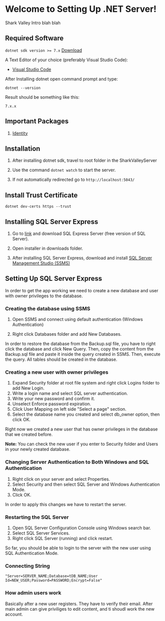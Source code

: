 # Welcome to Setting Up .NET Server!

  

Shark Valley Intro blah blah

  
  

## Required Software

  

`dotnet sdk version >= 7.x` [Download](https://dotnet.microsoft.com/en-us/download)

  

A Text Editor of your choice (preferably Visual Studio Code):

- [Visual Studio Code](https://code.visualstudio.com/download)

  

After Installing dotnet open command prompt and type:

`dotnet --version`

  

Result should be something like this:

`7.x.x`



## Important Packages

1. [Identity](https://learn.microsoft.com/en-us/aspnet/core/security/authentication/identity?view=aspnetcore-7.0&tabs=visual-studio)

  

## Installation

  

1. After installing dotnet sdk, travel to root folder in the SharkValleyServer

2. Use the command `dotnet watch` to start the server.

3. If not automatically redirected go to `http://localhost:5043/`



## Install Trust Certificate
`dotnet dev-certs https --trust`



## Installing SQL Server Express

  

1. Go to [link](https://www.microsoft.com/en-us/sql-server/sql-server-downloads) and download SQL Express Server (free version of SQL Server).

2. Open installer in downloads folder.

3. After installing SQL Server Express, download and install [SQL Server Management Studio (SSMS)](https://learn.microsoft.com/en-us/sql/ssms/download-sql-server-management-studio-ssms?view=sql-server-ver16&redirectedfrom=MSDN)

## Setting Up SQL Server Express

  In order to get the app working we need to create a new database and user with owner privileges to the database.

### Creating the database using SSMS

1. Open SSMS and connect using default authentication (Windows Authentication)

2. Right click Databases folder and add New Databases.


In order to restore the database from the Backup.sql file, you have to right click the database and click New Query. Then, copy the content from the Backup.sql file and paste it inside the query created in SSMS. Then, execute the query. All tables should be created in the database.

### Creating a new user with owner privileges

1. Expand Security folder at root file system and right click Logins folder to add New Login.
2. Write a login name and select SQL server authentication.
3. Write your new password and confirm it.
4. Unselect Enforce password expiration.
5. Click User Mapping on left side "Select a page" section.
6. Select the database name you created and select db_owner option, then click OK.

Right now we created a new user that has owner privileges in the database that we created before.

**Note:** You can check the new user if you enter to Security folder and Users in your newly created database.

### Changing Server Authentication to Both Windows and SQL Authentication

1. Right click on your server and select Properties.
2. Select Security and then select SQL Server and Windows Authentication Mode.
3. Click OK.

In order to apply this changes we have to restart the server.

### Restarting the SQL Server

1. Open SQL Server Configuration Console using Windows search bar.
2. Select SQL Server Services.
3. Right click SQL Server (running) and click restart.

So far, you should be able to login to the server with the new user using SQL Authentication Mode.


### Connecting String
`"Server=SERVER_NAME;Database=tDB_NAME;User Id=NEW_USER;Password=PASSWORD;Encrypt=False"`

### How admin users work

Basically after a new user registers. They have to verify their email. After main admin can give priviliges to edit content, and ti shoudl work the new account.
